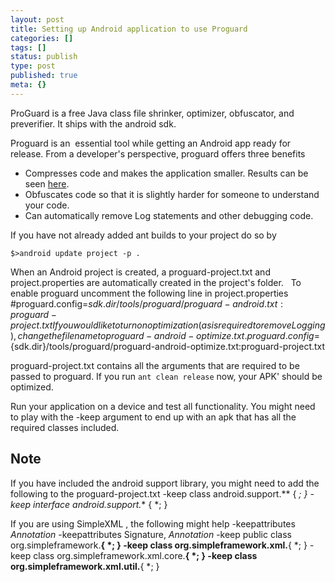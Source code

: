 ```yaml
---
layout: post
title: Setting up Android application to use Proguard
categories: []
tags: []
status: publish
type: post
published: true
meta: {}
---
```


ProGuard is a free Java class file shrinker, optimizer, obfuscator, and preverifier. It ships with the android sdk.

Proguard is an  essential tool while getting an Android app ready for release. From a developer's perspective, proguard offers three benefits

* Compresses code and makes the application smaller. Results can be seen <a href="http://proguard.sourceforge.net/#results.html">here</a>.
* Obfuscates code so that it is slightly harder for someone to understand your code.
* Can automatically remove Log statements and other debugging code.

If you have not already added ant builds to your project do so by

	$>android update project -p .

When an Android project is created, a proguard-project.txt and project.properties are automatically created in the project's folder.  
To enable proguard uncomment the following line in project.properties
	#proguard.config=${sdk.dir}/tools/proguard/proguard-android.txt:proguard-project.txt
If you would like to turn on optimization( as is required to remove Logging), change the filename to proguard-android-optimize.txt.
	proguard.config=${sdk.dir}/tools/proguard/proguard-android-optimize.txt:proguard-project.txt

proguard-project.txt contains all the arguments that are required to be passed to proguard. If you run `ant clean release` now, your APK'
should be optimized. 

Run your application on a device and test all functionality. You might need to play with the -keep argument to end up with an apk that 
has all the required classes included.

Note
-----
If you have included the android support library, you might need to add the following to the proguard-project.txt 
	-keep class android.support.** { *; } 
	-keep interface android.support.** { *; } 

If you are using SimpleXML , the following might help
	-keepattributes *Annotation*
	-keepattributes Signature, *Annotation*
	-keep public class org.simpleframework.**{ *; } 
	-keep class org.simpleframework.xml.**{ *; } 
	-keep class org.simpleframework.xml.core.**{ *; } 
	-keep class org.simpleframework.xml.util.**{ *; }
